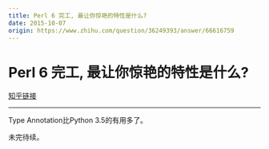 ```yaml
---
title: Perl 6 完工, 最让你惊艳的特性是什么?
date: 2015-10-07
origin: https://www.zhihu.com/question/36249393/answer/66616759
---
```

# Perl 6 完工, 最让你惊艳的特性是什么?

[知乎链接](https://www.zhihu.com/question/36249393/answer/66616759)

---------

<span class="RichText ztext CopyrightRichText-richText" itemprop="text"><p>Type Annotation比Python 3.5的有用多了。</p>未完待续。</span>